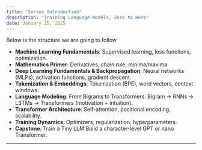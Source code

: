 ```yaml
---
title: "Series Introduction"
description: "Training Language Models, Zero to Hero"
date: January 25, 2025
---
```


Below is the structure we are going to follow

- **Machine Learning Fundamentals**: Supervised learning, loss functions, optimization.
- **Mathematics Primer**: Derivatives, chain rule, minima/maxima.
- **Deep Learning Fundamentals & Backpropagation**: Neural networks (MLPs), activation
  functions, gradient descent.
- **Tokenization & Embeddings**: Tokenization (BPE), word vectors, context windows.
- **Language Modeling**: From Bigrams to Transformers: Bigram → RNNs → LSTMs →
  Transformers (motivation + intuition).
- **Transformer Architecture**: Self-attention, positional encoding, scalability.
- **Training Dynamics**: Optimizers, regularization, hyperparameters.
- **Capstone**: Train a Tiny LLM:Build a character-level GPT or nano Transformer.

---
